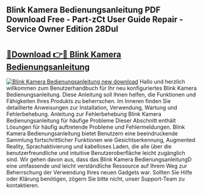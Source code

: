 ## Blink Kamera Bedienungsanleitung PDF Download Free - Part-zCt User Guide Repair - Service Owner Edition 28Dul

# <h2><a href="http://df47ll.blite.top/?on=Blink+Kamera+Bedienungsanleitung">🔗Download 👉🔴 Blink Kamera Bedienungsanleitung</a></h2>

[![Blink Kamera Bedienungsanleitung new download](https://i.imgur.com/lujVjoI.png)](http://df47ll.blite.top/?on=Blink+Kamera+Bedienungsanleitung)
Hallo und herzlich willkommen zum Benutzerhandbuch für Ihr neu konfiguriertes Blink Kamera Bedienungsanleitung. Diese Anleitung soll Ihnen helfen, die Funktionen und Fähigkeiten Ihres Produkts zu beherrschen. Im Inneren finden Sie detaillierte Anweisungen zur Installation, Verwendung, Wartung und Fehlerbehebung. Anleitung zur Fehlerbehebung Blink Kamera Bedienungsanleitung für häufige Probleme Dieser Abschnitt enthält Lösungen für häufig auftretende Probleme und Fehlermeldungen. Blink Kamera Bedienungsanleitung bietet Benutzern eine beeindruckende Sammlung fortschrittlicher Funktionen wie Gesichtserkennung, Augmented Reality, Sprachaktivierung und kabelloses Laden, die alle über die benutzerfreundliche und intuitive Benutzeroberfläche leicht zugänglich sind. Wir gehen davon aus, dass das Blink Kamera BedienungsanleitungD eine umfassende und leicht verständliche Ressource auf Ihrem Weg zur Beherrschung der Verwendung Ihres neuen Gadgets war. Sollten Sie Hilfe oder Klärung benötigen, zögern Sie bitte nicht, unser Support-Team zu kontaktieren.
